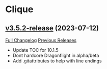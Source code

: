 # Clique

## [v3.5.2-release](https://github.com/jnwhiteh/Clique/tree/v3.5.2-release) (2023-07-12)
[Full Changelog](https://github.com/jnwhiteh/Clique/compare/v3.5.1-release...v3.5.2-release) [Previous Releases](https://github.com/jnwhiteh/Clique/releases)

- Update TOC for 10.1.5  
- Dont hardcore Dragonflight in alpha/beta  
- Add .gitattributes to help with line endings  
